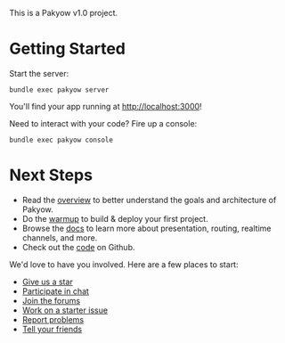 This is a Pakyow v1.0 project.

# Getting Started

Start the server:

  `bundle exec pakyow server`

You'll find your app running at [http://localhost:3000](http://localhost:3000)!

Need to interact with your code? Fire up a console:

  `bundle exec pakyow console`

# Next Steps

- Read the [overview](https://pakyow.org/docs/overview) to better understand the goals and architecture of Pakyow.
- Do the [warmup](https://pakyow.org/docs/warmup) to build &amp; deploy your first project.
- Browse the [docs](https://pakyow.org/docs) to learn more about presentation, routing, realtime channels, and more.
- Check out the [code](https://github.com/pakyow/pakyow) on Github.

We'd love to have you involved. Here are a few places to start:

- [Give us a star](https://github.com/pakyow/pakyow)
- [Participate in chat](https://gitter.im/pakyow/chat)
- [Join the forums](http://forums.pakyow.org/)
- [Work on a starter issue](https://github.com/pakyow/pakyow/labels/Starter)
- [Report problems](https://github.com/pakyow/pakyow/issues)
- [Tell your friends](https://twitter.com/share?text=Pakyow,%20build%20modern%20apps%20that%20don%27t%20break%20the%20web&hashtags=pakyow&url=https://pakyow.org)
